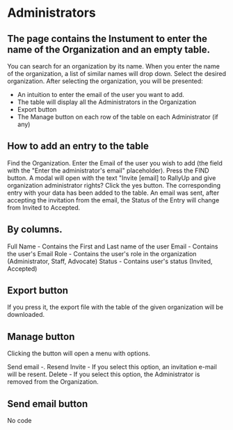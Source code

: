 # Administrators 

## The page contains the Instument to enter the name of the Organization and an empty table.
You can search for an organization by its name.
When you enter the name of the organization, a list of similar names will drop down.
Select the desired organization.
After selecting the organization, you will be presented:
- An intuition to enter the email of the user you want to add.
- The table will display all the Administrators in the Organization
- Export button
- The Manage button on each row of the table on each Administrator (if any)

## How to add an entry to the table
Find the Organization.
Enter the Email of the user you wish to add (the field with the "Enter the administrator's email" placeholder).
Press the FIND button.
A modal will open with the text "Invite [email] to RallyUp and give organization administrator rights?
Click the yes button. 
The corresponding entry with your data has been added to the table.
An email was sent, after accepting the invitation from the email, the Status of the Entry will change from Invited to Accepted.

## By columns.

Full Name - Contains the First and Last name of the user
Email - Contains the user's Email
Role - Contains the user's role in the organization (Administrator, Staff, Advocate)
Status - Contains user's status (Invited, Accepted)

## Export button

If you press it, the export file with the table of the given organization will be downloaded.

## Manage button

Clicking the button will open a menu with options.

Send email -. 
Resend Invite - If you select this option, an invitation e-mail will be resent.
Delete - If you select this option, the Administrator is removed from the Organization.

## Send email button

No code
